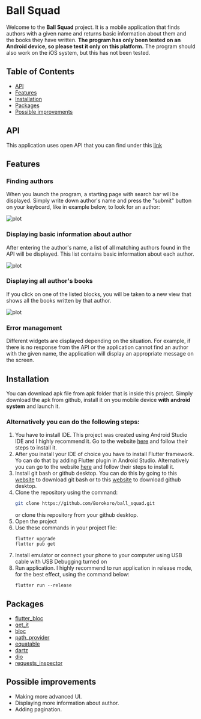 # Ball Squad 

Welcome to the **Ball Squad** project. It is a mobile application that finds authors with a given name and returns basic information about them and the books they have written.
**The program has only been tested on an Android device, so please test it only on this platform.**
The program should also work on the iOS system, but this has not been tested.

## Table of Contents
- [API](#API)
- [Features](#features)
- [Installation](#installation)
- [Packages](#packages)
- [Possible improvements](#possible-improvements)

## API
This application uses open API that you can find under this [link](https://openlibrary.org/dev/docs/api/authors)

## Features

### Finding authors

When you launch the program, a starting page with search bar will be displayed. Simply write down author's name and press the "submit" button on your keyboard,
like in example below, to look for an author:

![plot](./assets/readMeFiles/authorSearch.png)

### Displaying basic information about author

After entering the author's name, a list of all matching authors found in the API will be displayed. This list contains basic information about each author.

![plot](./assets/readMeFiles/authorList.png)

### Displaying all author's books

If you click on one of the listed blocks, you will be taken to a new view that shows all the books written by that author.

![plot](./assets/readMeFiles/authorBooks.png)

### Error management

Different widgets are displayed depending on the situation. For example, if there is no response from the API or the application cannot find an author with the 
given name, the application will display an appropriate message on the screen.

## Installation

You can download apk file from apk folder that is inside this project. Simply download the apk from github, install it on you mobile device **with android system**
and launch it.

### Alternatively you can do the following steps:
1. You have to install IDE. This project was created using Android Studio IDE and I highly recommend it. Go to the website [here](https://developer.android.com/studio) and follow their steps to install it.
2. After you install your IDE of choice you have to install Flutter framework.  Yo can do that by adding Flutter plugin in Android Studio. Alternatively you can go to the website [here](https://docs.flutter.dev/get-started/install) and follow their steps to install it.
3. Install git bash or github desktop. You can do this by going to this [website](https://git-scm.com/downloads) to download git bash or to this [website](https://desktop.github.com/download/) to download github desktop.
4. Clone the repository using the command:
    ```sh
    git clone https://github.com/Borokoro/ball_squad.git
    ```
   or clone this repository from your github desktop.
5. Open the project
6. Use these commands in your project file:
    ```
    flutter upgrade
    flutter pub get
    ```
7. Install emulator or connect your phone to your computer using USB cable with  USB Debugging turned on
8. Run application. I highly recommend to run application in release mode, for the best effect, using the command below:
    ```
    flutter run --release
    ```

## Packages

- [flutter_bloc](https://pub.dev/packages/flutter_bloc)
- [get_it](https://pub.dev/packages/get_it)
- [bloc](https://pub.dev/packages/bloc)
- [path_provider](https://pub.dev/packages/path_provider)
- [equatable](https://pub.dev/packages/equatable)
- [dartz](https://pub.dev/packages/dartz)
- [dio](https://pub.dev/packages/dio)
- [requests_inspector](https://pub.dev/packages/requests_inspector)

## Possible improvements

- Making more advanced UI.
- Displaying more information about author.
- Adding pagination.

 
